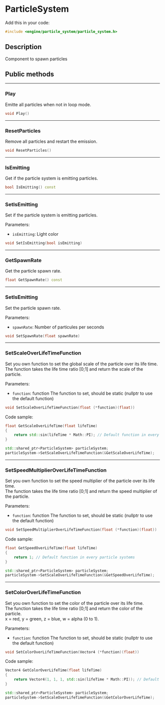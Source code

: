 # ParticleSystem

Add this in your code:
```cpp
#include <engine/particle_system/particle_system.h>
```

## Description

Component to spawn particles

## Public methods

---
### Play
Emitte all particles when not in loop mode.
```cpp
void Play()
```

---
### ResetParticles
Remove all particles and restart the emission.
```cpp
void ResetParticles()
```

---
### IsEmitting
Get if the particle system is emitting particles.
```cpp
bool IsEmitting() const
```

---
### SetIsEmitting
Set if the particle system is emitting particles.

Parameters:
- `isEmitting`: Light color
```cpp
void SetIsEmitting(bool isEmitting)
```

---
### GetSpawnRate
Get the particle spawn rate.
```cpp
float GetSpawnRate() const
```

---
### SetIsEmitting
Set the particle spawn rate.

Parameters:
- `spawnRate`: Number of particules per seconds
```cpp
void SetSpawnRate(float spawnRate)
```

---
### SetScaleOverLifeTimeFunction
Set you own function to set the global scale of the particle over its life time.<br>
The function takes the life time ratio [0;1] and return the scale of the particle.

Parameters:
- `function`: function The function to set, should be static (nullptr to use the default function)
```cpp
void SetScaleOverLifeTimeFunction(float (*function)(float))
```
Code sample:
```cpp
float GetScaleOverLifeTime(float lifeTime)
{
	return std::sin(lifeTime * Math::PI); // Default function in every particle systems
}

std::shared_ptr<ParticleSystem> particleSystem;
particleSystem->SetScaleOverLifeTimeFunction(&GetScaleOverLifeTime);
```

---
### SetSpeedMultiplierOverLifeTimeFunction
Set you own function to set the speed multiplier of the particle over its life time.<br>
The function takes the life time ratio [0;1] and return the speed multiplier of the particle.

Parameters:
- `function`: function The function to set, should be static (nullptr to use the default function)
```cpp
void SetSpeedMultiplierOverLifeTimeFunction(float (*function)(float))
```
Code sample:
```cpp
float GetSpeedOverLifeTime(float lifeTime)
{
	return 1; // Default function in every particle systems
}

std::shared_ptr<ParticleSystem> particleSystem;
particleSystem->SetScaleOverLifeTimeFunction(&GetSpeedOverLifeTime);
```

---
### SetColorOverLifeTimeFunction
Set you own function to set the color of the particle over its life time.<br>
The function takes the life time ratio [0;1] and return the color of the particle.<br>
x = red, y = green, z = blue, w = alpha (0 to 1).

Parameters:
- `function`: function The function to set, should be static (nullptr to use the default function)
```cpp
void SetColorOverLifeTimeFunction(Vector4 (*function)(float))
```
Code sample:
```cpp
Vector4 GetColorOverLifeTime(float lifeTime)
{
	return Vector4(1, 1, 1, std::sin(lifeTime * Math::PI)); // Default function in every particle systems
}

std::shared_ptr<ParticleSystem> particleSystem;
particleSystem->SetScaleOverLifeTimeFunction(&GetColorOverLifeTime);
```